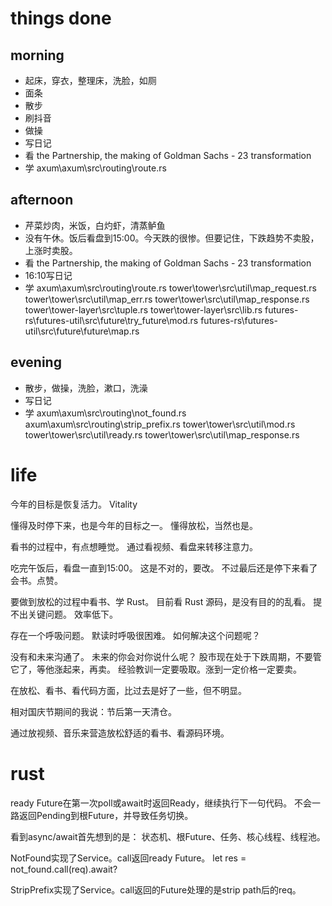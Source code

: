 # things done
## morning
* 起床，穿衣，整理床，洗脸，如厕
* 面条
* 散步
* 刷抖音
* 做操
* 写日记
* 看 the Partnership, the making of Goldman Sachs - 23 transformation
* 学 axum\axum\src\routing\route.rs
## afternoon
* 芹菜炒肉，米饭，白灼虾，清蒸鲈鱼
* 没有午休。饭后看盘到15:00。今天跌的很惨。但要记住，下跌趋势不卖股，上涨时卖股。
* 看 the Partnership, the making of Goldman Sachs - 23 transformation
* 16:10写日记
* 学 axum\axum\src\routing\route.rs
     tower\tower\src\util\map_request.rs
     tower\tower\src\util\map_err.rs
     tower\tower\src\util\map_response.rs
     tower\tower-layer\src\tuple.rs
     tower\tower-layer\src\lib.rs
     futures-rs\futures-util\src\future\try_future\mod.rs
     futures-rs\futures-util\src\future\future\map.rs
## evening
* 散步，做操，洗脸，漱口，洗澡
* 写日记
* 学 axum\axum\src\routing\not_found.rs
     axum\axum\src\routing\strip_prefix.rs
     tower\tower\src\util\mod.rs
     tower\tower\src\util\ready.rs
     tower\tower\src\util\map_response.rs

# life
今年的目标是恢复活力。
Vitality

懂得及时停下来，也是今年的目标之一。
懂得放松，当然也是。

看书的过程中，有点想睡觉。
通过看视频、看盘来转移注意力。

吃完午饭后，看盘一直到15:00。
这是不对的，要改。
不过最后还是停下来看了会书。点赞。

要做到放松的过程中看书、学 Rust。
目前看 Rust 源码，是没有目的的乱看。
提不出关键问题。
效率低下。

存在一个呼吸问题。
默读时呼吸很困难。
如何解决这个问题呢？

没有和未来沟通了。
未来的你会对你说什么呢？
股市现在处于下跌周期，不要管它了，等他涨起来，再卖。
经验教训一定要吸取。涨到一定价格一定要卖。

在放松、看书、看代码方面，比过去是好了一些，但不明显。

相对国庆节期间的我说：节后第一天清仓。

通过放视频、音乐来营造放松舒适的看书、看源码环境。

# rust
ready Future在第一次poll或await时返回Ready，继续执行下一句代码。
不会一路返回Pending到根Future，并导致任务切换。

看到async/await首先想到的是：
状态机、根Future、任务、核心线程、线程池。

NotFound实现了Service。call返回ready Future。
let res = not_found.call(req).await?

StripPrefix实现了Service。call返回的Future处理的是strip path后的req。
